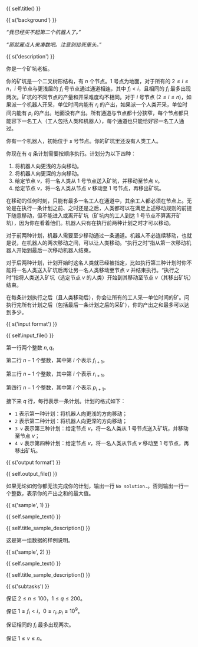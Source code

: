 {{ self.title() }}

{{ s('background') }}

_“我已经买不起第二个机器人了。”_

_“那就雇点人来凑数吧。注意别给死里头。”_

{{ s('description') }}

你是一个矿坑老板。

你的矿坑是一个二叉树形结构，有 $n$ 个节点。$1$ 号点为地面，对于所有的 $2\le i\le n$，$i$ 号节点与更浅层的 $f_i$ 号节点通过通道相连，其中 $f_i<i$，且相同的 $f_i$ 最多出现两次。矿坑的不同节点的产量和开采难度均不相同。对于 $i$ 号节点 $(2\le i\le n)$，如果派一个机器人开采，单位时间内能有 $r_i$ 的产出，如果派一个人类开采，单位时间内能有 $p_i$ 的产出。地面没有产出。所有通道与节点都十分狭窄，每个节点都只能容下一名工人（工人包括人类和机器人），每个通道也只能恰好容一名工人通过。

你有一个机器人，初始位于 $s$ 号节点。你的矿坑里还没有人类工人。

你现在有 $q$ 条计划需要按顺序执行。计划分为以下四种：

1. 将机器人向更浅的方向移动。
2. 将机器人向更深的方向移动。
3. 给定节点 $v$，将一名人类从 $1$ 号节点送入矿坑，并移动至节点 $v$。
4. 给定节点 $v$，将一名人类从节点 $v$ 移动至 $1$ 号节点，再移出矿坑。

在移动的任何时刻，只能有最多一名工人在通道中，其余工人都必须在节点上。无论是在执行一条计划之前、之时还是之后，人类都可以在满足上述移动规则的前提下随意移动，但不能进入或离开矿坑（矿坑内的工人到达 $1$ 号节点不算离开矿坑），因为你在看着他们。机器人只有在执行前两种计划之时才可以移动。

对于前两种计划，机器人需要至少移动通过一条通道。机器人不必连续移动，也就是说，在机器人的两次移动之间，可以让人类移动。“执行之时”指从第一次移动机器人开始到最后一次移动机器人结束。

对于后两种计划，计划开始时这名人类就已经被指定，比如执行第三种计划时你不能将一名人类送入矿坑后再让另一名人类移动至节点 $v$ 并结束执行。“执行之时”指将人类送入矿坑（选定节点 $v$ 的人类）开始到其移动至节点 $v$（其移出矿坑）结束。

在每条计划执行之后（且人类移动后），你会让所有的工人采一单位时间的矿。问执行完所有计划之后（包括最后一条计划之后的采矿），你的产出之和最多可以达到多少。

{{ s('input format') }}

{{ self.input_file() }}

第一行两个整数 $n,q$。

第二行 $n-1$ 个整数，其中第 $i$ 个表示 $f_{i+1}$。

第三行 $n-1$ 个整数，其中第 $i$ 个表示 $r_{i+1}$。

第四行 $n-1$ 个整数，其中第 $i$ 个表示 $p_{i+1}$。

接下来 $q$ 行，每行表示一条计划。计划的格式如下：

- `1` 表示第一种计划：将机器人向更浅的方向移动；
- `2` 表示第二种计划：将机器人向更深的方向移动；
- `3 v` 表示第三种计划：给定节点 $v$，将一名人类从 $1$ 号节点送入矿坑，并移动至节点 $v$；
- `4 v` 表示第四种计划：给定节点 $v$，将一名人类从节点 $v$ 移动至 $1$ 号节点，再移出矿坑。

{{ s('output format') }}

{{ self.output_file() }}

如果无论如何你都无法完成你的计划，输出一行 `No solution.`。否则输出一行一个整数，表示你的产出之和的最大值。

{{ s('sample', 1) }}

{{ self.sample_text() }}

{{ self.title_sample_description() }}

这是第一组数据的样例说明。

{{ s('sample', 2) }}

{{ self.sample_text() }}

{{ self.title_sample_description() }}

{{ s('subtasks') }}

保证 $2\le n\le 100$，$1\le q \le 200$。

保证 $1\le f_i < i$，$0\le r_i,p_i \le 10^9$。

保证相同的 $f_i$ 最多出现两次。

保证 $1\le v \le n$。
